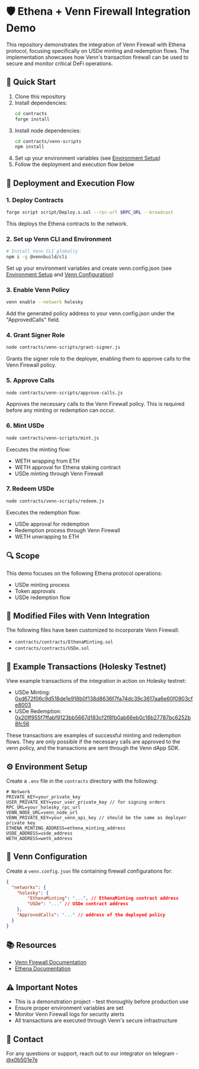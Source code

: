# 🛡️ Ethena + Venn Firewall Integration Demo

This repository demonstrates the integration of Venn Firewall with Ethena protocol, focusing specifically on USDe minting and redemption flows. The implementation showcases how Venn's transaction firewall can be used to secure and monitor critical DeFi operations.

## 🚀 Quick Start

1. Clone this repository
2. Install dependencies:
   ```bash
   cd contracts
   forge install
   ```
3. Install node dependencies:
   ```bash
   cd contracts/venn-scripts
   npm install
   ```
4. Set up your environment variables (see [Environment Setup](#️-environment-setup))
5. Follow the deployment and execution flow below

## 🔄 Deployment and Execution Flow

### 1. Deploy Contracts
```bash
forge script script/Deploy.s.sol --rpc-url $RPC_URL --broadcast
```
This deploys the Ethena contracts to the network.

### 2. Set up Venn CLI and Environment
```bash
# Install Venn CLI globally
npm i -g @vennbuild/cli
```
Set up your environment variables and create venn.config.json (see [Environment Setup](#-environment-setup) and [Venn Configuration](#-venn-configuration))

### 3. Enable Venn Policy
```bash
venn enable --network holesky
```
Add the generated policy address to your venn.config.json under the "ApprovedCalls" field.

### 4. Grant Signer Role
```bash
node contracts/venn-scripts/grant-signer.js
```
Grants the signer role to the deployer, enabling them to approve calls to the Venn Firewall policy.

### 5. Approve Calls
```bash
node contracts/venn-scripts/approve-calls.js
```
Approves the necessary calls to the Venn Firewall policy. This is required before any minting or redemption can occur.

### 6. Mint USDe
```bash
node contracts/venn-scripts/mint.js
```
Executes the minting flow:
- WETH wrapping from ETH
- WETH approval for Ethena staking contract
- USDe minting through Venn Firewall

### 7. Redeem USDe
```bash
node contracts/venn-scripts/redeem.js
```
Executes the redemption flow:
- USDe approval for redemption
- Redemption process through Venn Firewall
- WETH unwrapping to ETH

## 🔍 Scope

This demo focuses on the following Ethena protocol operations:
- USDe minting process
- Token approvals
- USDe redemption flow

## 📁 Modified Files with Venn Integration

The following files have been customized to incorporate Venn Firewall:

- `contracts/contracts/EthenaMinting.sol`
- `contracts/contracts/USDe.sol`

## 🔗 Example Transactions (Holesky Testnet)

View example transactions of the integration in action on Holesky testnet:

- USDe Minting: [0xd672f06c9d518de1e918b0f138d8636f7fa74dc39c3617aa6e60f0903cfe8003](https://holesky.etherscan.io/tx/0xd672f06c9d518de1e918b0f138d8636f7fa74dc39c3617aa6e60f0903cfe8003)
- USDe Redemption: [0x20ff955f7ffabf9123bb5667d183cf2f8fb0ab66eb0c16b27787bc6252b8fc56](https://holesky.etherscan.io/tx/0x20ff955f7ffabf9123bb5667d183cf2f8fb0ab66eb0c16b27787bc6252b8fc56)

These transactions are examples of successful minting and redemption flows. They are only possible if the necessary calls are approved to the venn policy, and the transactions are sent through the Venn dApp SDK.

## ⚙️ Environment Setup

Create a `.env` file in the `contracts` directory with the following:

```env
# Network
PRIVATE_KEY=your_private_key
USER_PRIVATE_KEY=your_user_private_key // for signing orders
RPC_URL=your_holesky_rpc_url
VENN_NODE_URL=venn_node_url
VENN_PRIVATE_KEY=your_venn_api_key // should be the same as deployer private key
ETHENA_MINTING_ADDRESS=ethena_minting_address
USDE_ADDRESS=usde_address
WETH_ADDRESS=weth_address
```

## 🔐 Venn Configuration

Create a `venn.config.json` file containing firewall configurations for:

```json
{
  "networks": {
    "holesky": {
        "EthenaMinting": "...", // EthenaMinting contract address
        "USDe": "..." // USDe contract address
    },
    "ApprovedCalls": "..." // address of the deployed policy
  }
}
```

## 📚 Resources

- [Venn Firewall Documentation](https://docs.venn.build)
- [Ethena Documentation](https://docs.ethena.fi)

## ⚠️ Important Notes

- This is a demonstration project - test thoroughly before production use
- Ensure proper environment variables are set
- Monitor Venn Firewall logs for security alerts
- All transactions are executed through Venn's secure infrastructure

## 📧 Contact

For any questions or support, reach out to our integrator on telegram - [@x0b501e7e](https://t.me/x0b501e7e)
